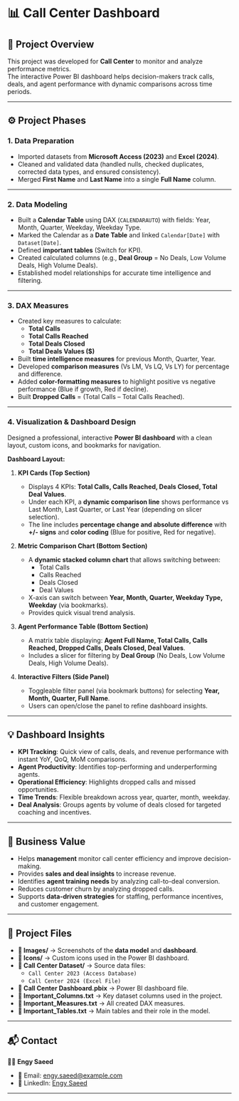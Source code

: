 # 📊 Call Center Dashboard

## 📌 Project Overview
This project was developed for **Call Center** to monitor and analyze performance metrics.  
The interactive Power BI dashboard helps decision-makers track calls, deals, and agent performance with dynamic comparisons across time periods.

---

## ⚙️ Project Phases

### 1. **Data Preparation**
- Imported datasets from **Microsoft Access (2023)** and **Excel (2024)**.  
- Cleaned and validated data (handled nulls, checked duplicates, corrected data types, and ensured consistency).  
- Merged **First Name** and **Last Name** into a single **Full Name** column.  

---

### 2. **Data Modeling**
- Built a **Calendar Table** using DAX (`CALENDARAUTO`) with fields: Year, Month, Quarter, Weekday, Weekday Type.  
- Marked the Calendar as a **Date Table** and linked `Calendar[Date]` with `Dataset[Date]`.  
- Defined **important tables** (Switch for KPI).  
- Created calculated columns (e.g., **Deal Group** = No Deals, Low Volume Deals, High Volume Deals).  
- Established model relationships for accurate time intelligence and filtering.  

---

### 3. **DAX Measures**
- Created key measures to calculate:  
  - **Total Calls**  
  - **Total Calls Reached**  
  - **Total Deals Closed**  
  - **Total Deals Values ($)**  
- Built **time intelligence measures** for previous Month, Quarter, Year.  
- Developed **comparison measures** (Vs LM, Vs LQ, Vs LY) for percentage and difference.  
- Added **color-formatting measures** to highlight positive vs negative performance (Blue if growth, Red if decline).  
- Built **Dropped Calls** = (Total Calls – Total Calls Reached).  

---

### 4. **Visualization & Dashboard Design**
Designed a professional, interactive **Power BI dashboard** with a clean layout, custom icons, and bookmarks for navigation.  

**Dashboard Layout:**  

1. **KPI Cards (Top Section)**  
   - Displays 4 KPIs: **Total Calls, Calls Reached, Deals Closed, Total Deal Values**.  
   - Under each KPI, a **dynamic comparison line** shows performance vs Last Month, Last Quarter, or Last Year (depending on slicer selection).  
   - The line includes **percentage change and absolute difference** with **+/- signs** and **color coding** (Blue for positive, Red for negative).  

2. **Metric Comparison Chart (Bottom Section)**  
   - A **dynamic stacked column chart** that allows switching between:  
     - Total Calls  
     - Calls Reached  
     - Deals Closed  
     - Deal Values  
   - X-axis can switch between **Year, Month, Quarter, Weekday Type, Weekday** (via bookmarks).  
   - Provides quick visual trend analysis.  

3. **Agent Performance Table (Bottom Section)**  
   - A matrix table displaying: **Agent Full Name, Total Calls, Calls Reached, Dropped Calls, Deals Closed, Deal Values**.  
   - Includes a slicer for filtering by **Deal Group** (No Deals, Low Volume Deals, High Volume Deals).  

4. **Interactive Filters (Side Panel)**  
   - Toggleable filter panel (via bookmark buttons) for selecting **Year, Month, Quarter, Full Name**.  
   - Users can open/close the panel to refine dashboard insights.  

---

## 💡 Dashboard Insights
- **KPI Tracking**: Quick view of calls, deals, and revenue performance with instant YoY, QoQ, MoM comparisons.  
- **Agent Productivity**: Identifies top-performing and underperforming agents.  
- **Operational Efficiency**: Highlights dropped calls and missed opportunities.  
- **Time Trends**: Flexible breakdown across year, quarter, month, weekday.  
- **Deal Analysis**: Groups agents by volume of deals closed for targeted coaching and incentives.  

---

## 🚀 Business Value
- Helps **management** monitor call center efficiency and improve decision-making.  
- Provides **sales and deal insights** to increase revenue.  
- Identifies **agent training needs** by analyzing call-to-deal conversion.  
- Reduces customer churn by analyzing dropped calls.  
- Supports **data-driven strategies** for staffing, performance incentives, and customer engagement.  

---

## 📂 Project Files
- **📁 Images/** → Screenshots of the **data model** and **dashboard**.  
- **📁 Icons/** → Custom icons used in the Power BI dashboard.  
- **📁 Call Center Dataset/** → Source data files:  
  - `Call Center 2023 (Access Database)`  
  - `Call Center 2024 (Excel File)`  
- **📄 Call Center Dashboard.pbix** → Power BI dashboard file.  
- **📄 Important_Columns.txt** → Key dataset columns used in the project.  
- **📄 Important_Measures.txt** → All created DAX measures.  
- **📄 Important_Tables.txt** → Main tables and their role in the model.  

---

## 📬 Contact
👩‍💻 **Engy Saeed**  
- 📧 Email: [engy.saeed@example.com](engysead498@gmail.com)  
- 💼 LinkedIn: [Engy Saeed](https://www.linkedin.com/in/engy-saeed2003/)  

---
